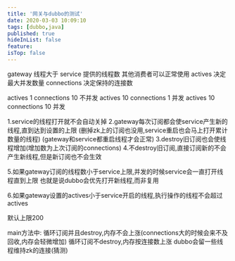 ```yaml
---
title: '网关与dubbo的测试'
date: 2020-03-03 10:09:10
tags: [dubbo,java]
published: true
hideInList: false
feature: 
isTop: false
---
```

gateway 线程大于 service 提供的线程数 其他消费者可以正常使用
actives 决定最大并发数量
connections 决定保持的连接数

actives 1    connections 10  不并发
actives 10   connections 1   并发
actives 10   connections 10  并发


1.service的线程打开就不会自动关掉
2.gateway每次订阅都会使service产生新的线程,直到达到设置的上限 (删掉zk上的订阅也没用,service重启也会马上打开累计数量的线程)
   (gateway和service都重启线程才会正常)
3.destroy旧订阅也会使线程增加(增加数为上次订阅的connections)
4.不destroy旧订阅,直接订阅新的不会产生新线程,但是新订阅也不会生效

5.如果gateway订阅的线程数小于service上限,并发的时候service会一直打开线程直到上限
也就是说dubbo会优先打开新线程,而非复用

6.如果gateway设置的actives小于service开启的线程,执行操作的线程不会超过actives



默认上限200


main方法中:
循环订阅并且destroy,内存不会上涨(connections大的时候会来不及回收,内存会轻微增加)
循环订阅不destroy,内存按连接数上涨
dubbo会留一些线程维持zk的连接(猜测)